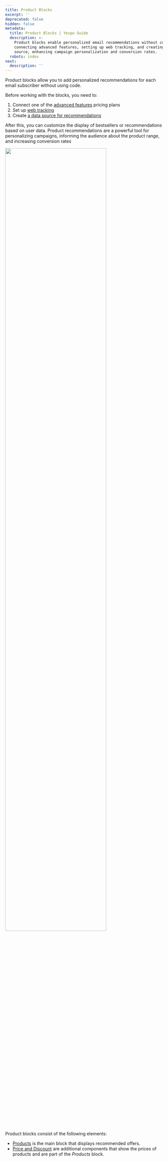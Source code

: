 ```yaml
---
title: Product Blocks
excerpt: ''
deprecated: false
hidden: false
metadata:
  title: Product Blocks | Yespo Guide
  description: >-
    Product blocks enable personalized email recommendations without coding by
    connecting advanced features, setting up web tracking, and creating a data
    source, enhancing campaign personalization and conversion rates.
  robots: index
next:
  description: ''
---
```

Product blocks allow you to add personalized recommendations for each email subscriber without using code.

Before working with the blocks, you need to:

1. Connect one of the [advanced features](https://yespo.io/segmentation-price) pricing plans
2. Set up [web tracking](https://docs.yespo.io/docs/web-tracking-overview)
3. Create [a data source for recommendations](https://docs.yespo.io/docs/create-data-source-recommendations)

After this, you can customize the display of bestsellers or recommendations based on user data. Product recommendations are a powerful tool for personalizing campaigns, informing the audience about the product range, and increasing conversion rates

<Image align="center" width="80% " src="https://files.readme.io/12efe5d4f26c7803731204ddee5679070e4356f5199cf2e0cd76d257b2128e72-product-blocks.webp" />

Product blocks consist of the following elements:

* [Products](https://docs.yespo.io/docs/using-the-products-block) is the main block that displays recommended offers.
* [Price and Discount](https://docs.yespo.io/docs/using-the-price-block) are additional components that show the prices of products and are part of the *Products* block.

